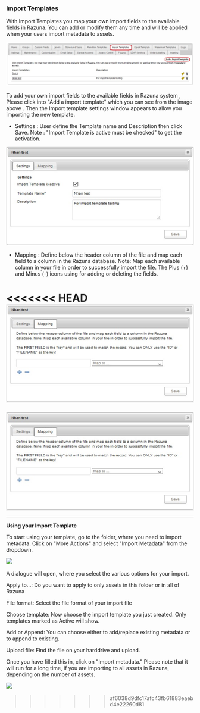 ### Import Templates

With Import Templates you map your own import fields to the available fields in Razuna. You can add or modify them any time and will be applied when your users import metadata to assets.


![](img/Admin_import_templates.jpg)

To add your own import fields to the available fields in Razuna system , Please click into "Add a import template" which you can see from the image above . Then the Import template settings window appears to allow you importing the new template.

- Settings : User define the Template name and Description then click Save. Note : "Import Template is active must be checked" to get the activation.

![](img/Admin_import_template_settings.jpg)

- Mapping : Define below the header column of the file and map each field to a column in the Razuna database. Note: Map each available column in your file in order to successfully import the file. The Plus (+) and Minus (-) icons using for adding or deleting the fields.

<<<<<<< HEAD
![](img/Admin_import_template_mapping.jpg)
=======
![](img/Admin_import_template_mapping.jpg)

___

**Using your Import Template**

To start using your template, go to the folder, where you need to import metadata. Click on "More Actions" and select "Import Metadata" from the dropdown.

![](/admin/img/image20136.png)

A dialogue will open, where you select the various options for your import.

Apply to...: Do you want to apply to only assets in this folder or in all of Razuna

File format: Select the file format of your import file

Choose template: Now choose the import template you just created. Only templates marked as Active will show.

Add or Append: You can choose either to add/replace existing metadata or to append to existing.

Upload file: Find the file on your harddrive and upload.

Once you have filled this in, click on "Import metadata." Please note that it will run for a long time, if you are importing to all assets in Razuna, depending on the number of assets.

![](/admin/img/image20137.png)

>>>>>>> af6038d9dfc17afc43fb61883eaebd4e22260d81
